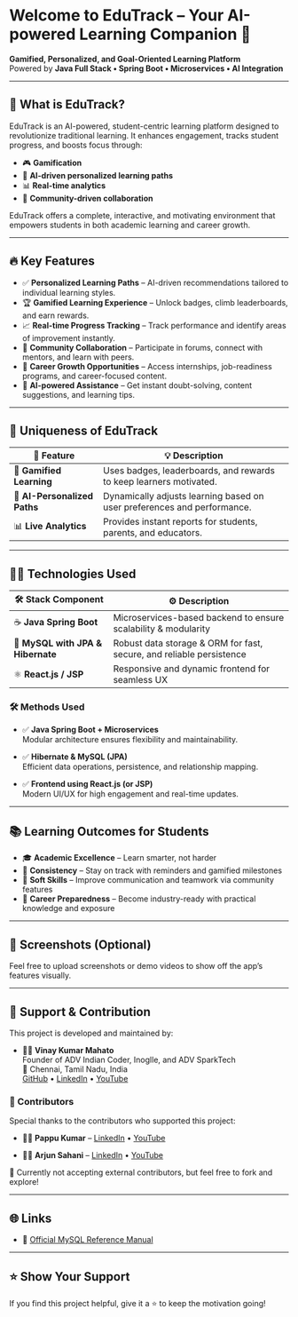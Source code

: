 # Welcome to EduTrack – Your AI-powered Learning Companion 🚀
**Gamified, Personalized, and Goal-Oriented Learning Platform**  
Powered by **Java Full Stack • Spring Boot • Microservices • AI Integration**

---

## 🌟 What is EduTrack?
EduTrack is an AI-powered, student-centric learning platform designed to revolutionize traditional learning. It enhances engagement, tracks student progress, and boosts focus through:

- 🎮 **Gamification**
- 🤖 **AI-driven personalized learning paths**
- 📊 **Real-time analytics**
- 🤝 **Community-driven collaboration**

EduTrack offers a complete, interactive, and motivating environment that empowers students in both academic learning and career growth.

---

## 🔥 Key Features

- ✅ **Personalized Learning Paths** – AI-driven recommendations tailored to individual learning styles.
- 🏆 **Gamified Learning Experience** – Unlock badges, climb leaderboards, and earn rewards.
- 📈 **Real-time Progress Tracking** – Track performance and identify areas of improvement instantly.
- 🤝 **Community Collaboration** – Participate in forums, connect with mentors, and learn with peers.
- 💼 **Career Growth Opportunities** – Access internships, job-readiness programs, and career-focused content.
- 🤖 **AI-powered Assistance** – Get instant doubt-solving, content suggestions, and learning tips.

---

## 🎯 Uniqueness of EduTrack

| 🌈 **Feature**             | 💡 **Description**                                                       |
|----------------------------|--------------------------------------------------------------------------|
| 🏅 **Gamified Learning**    | Uses badges, leaderboards, and rewards to keep learners motivated.      |
| 🤖 **AI-Personalized Paths**| Dynamically adjusts learning based on user preferences and performance. |
| 📊 **Live Analytics**       | Provides instant reports for students, parents, and educators.          |

---

## 🧑‍💻 Technologies Used

| 🛠️ **Stack Component**        | ⚙️ **Description**                                                                 |
|-------------------------------|-----------------------------------------------------------------------------------|
| ☕ **Java Spring Boot**        | Microservices-based backend to ensure scalability & modularity                    |
| 🐘 **MySQL with JPA & Hibernate** | Robust data storage & ORM for fast, secure, and reliable persistence             |
| ⚛️ **React.js / JSP**         | Responsive and dynamic frontend for seamless UX                                  |

### 🛠️ Methods Used
- ✅ **Java Spring Boot + Microservices**  
  Modular architecture ensures flexibility and maintainability.
  
- ✅ **Hibernate & MySQL (JPA)**  
  Efficient data operations, persistence, and relationship mapping.
  
- ✅ **Frontend using React.js (or JSP)**  
  Modern UI/UX for high engagement and real-time updates.

---

## 📚 Learning Outcomes for Students

- 🎓 **Academic Excellence** – Learn smarter, not harder
- 🚀 **Consistency** – Stay on track with reminders and gamified milestones
- 📢 **Soft Skills** – Improve communication and teamwork via community features
- 🧠 **Career Preparedness** – Become industry-ready with practical knowledge and exposure

---

## 💬 Screenshots (Optional)
Feel free to upload screenshots or demo videos to show off the app’s features visually.

---

## 🙌 Support & Contribution

This project is developed and maintained by:

- 👨‍💻 **Vinay Kumar Mahato**  
  Founder of ADV Indian Coder, Inoglle, and ADV SparkTech  
  📍 Chennai, Tamil Nadu, India  
  [GitHub](https://github.com/Vinaykumarmahato) • [LinkedIn](https://linkedin.com/in/vinaykumarmahato) • [YouTube](https://youtube.com/ADVIndianCoder)

### 🤝 Contributors
Special thanks to the contributors who supported this project:

- 👨‍💻 **Pappu Kumar** – [LinkedIn](https://linkedin.com/in/pappukumar) • [YouTube](https://youtube.com/PappuKumar)

- 👨‍💻 **Arjun Sahani** – [LinkedIn](https://linkedin.com/in/arjunsahani) • [YouTube](https://youtube.com/ArjunSahani)

📌 Currently not accepting external contributors, but feel free to fork and explore!

---

## 🌐 Links
- 🔗 [Official MySQL Reference Manual](https://dev.mysql.com/doc/)

---

## ⭐ Show Your Support
If you find this project helpful, give it a ⭐ to keep the motivation going!
